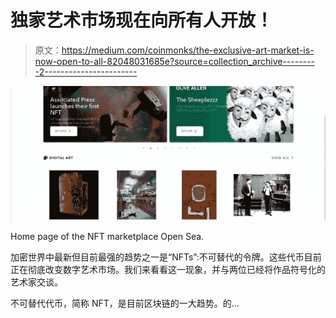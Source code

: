 # 独家艺术市场现在向所有人开放！

> 原文：<https://medium.com/coinmonks/the-exclusive-art-market-is-now-open-to-all-82048031685e?source=collection_archive---------2----------------------->

![](img/59af5877b95d999265fbb5e9f0553d68.png)

Home page of the NFT marketplace Open Sea.

加密世界中最新但目前最强的趋势之一是“NFTs”:不可替代的令牌。这些代币目前正在彻底改变数字艺术市场。我们来看看这一现象，并与两位已经将作品符号化的艺术家交谈。

不可替代代币，简称 NFT，是目前区块链的一大趋势。的…